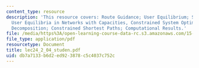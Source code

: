 ```yaml
---
content_type: resource
description: 'This resource covers: Route Guidance; User Equilibrium; System Optimum;
  User Equilibria in Networks with Capacities, Constrained System Optimum; Dantzig-Wolfe
  Decomposition; Constrained Shortest Paths; Computational Results.'
file: /media/https%3A/open-learning-course-data-rc.s3.amazonaws.com/15-094j-systems-optimization-models-and-computation-sma-5223-spring-2004/db7a7133b6d2ed923878c5c4037c752c_lec24_2_04_studen.pdf
file_type: application/pdf
resourcetype: Document
title: lec24_2_04_studen.pdf
uid: db7a7133-b6d2-ed92-3878-c5c4037c752c
---
```

